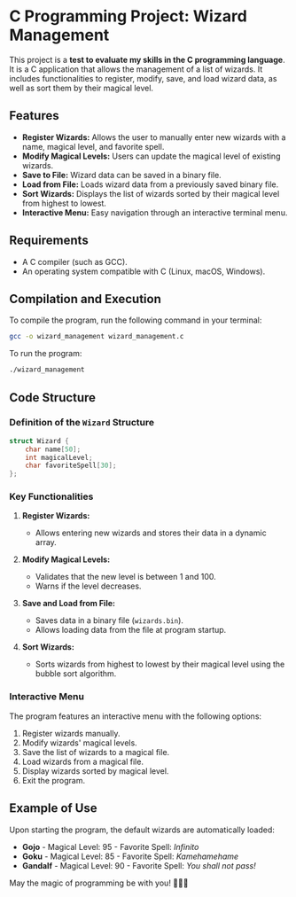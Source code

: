 # C Programming Project: Wizard Management

This project is a **test to evaluate my skills in the C programming language**. It is a C application that allows the management of a list of wizards. It includes functionalities to register, modify, save, and load wizard data, as well as sort them by their magical level.

## Features

- **Register Wizards:** Allows the user to manually enter new wizards with a name, magical level, and favorite spell.
- **Modify Magical Levels:** Users can update the magical level of existing wizards.
- **Save to File:** Wizard data can be saved in a binary file.
- **Load from File:** Loads wizard data from a previously saved binary file.
- **Sort Wizards:** Displays the list of wizards sorted by their magical level from highest to lowest.
- **Interactive Menu:** Easy navigation through an interactive terminal menu.

## Requirements

- A C compiler (such as GCC).
- An operating system compatible with C (Linux, macOS, Windows).

## Compilation and Execution

To compile the program, run the following command in your terminal:

```bash
gcc -o wizard_management wizard_management.c
```

To run the program:

```bash
./wizard_management
```

## Code Structure

### Definition of the `Wizard` Structure

```c
struct Wizard {
    char name[50];
    int magicalLevel;
    char favoriteSpell[30];
};
```

### Key Functionalities

1. **Register Wizards:**
    - Allows entering new wizards and stores their data in a dynamic array.

2. **Modify Magical Levels:**
    - Validates that the new level is between 1 and 100.
    - Warns if the level decreases.

3. **Save and Load from File:**
    - Saves data in a binary file (`wizards.bin`).
    - Allows loading data from the file at program startup.

4. **Sort Wizards:**
    - Sorts wizards from highest to lowest by their magical level using the bubble sort algorithm.

### Interactive Menu

The program features an interactive menu with the following options:

1. Register wizards manually.
2. Modify wizards' magical levels.
3. Save the list of wizards to a magical file.
4. Load wizards from a magical file.
5. Display wizards sorted by magical level.
6. Exit the program.

## Example of Use

Upon starting the program, the default wizards are automatically loaded:

- **Gojo** - Magical Level: 95 - Favorite Spell: *Infinito*
- **Goku** - Magical Level: 85 - Favorite Spell: *Kamehamehame*
- **Gandalf** - Magical Level: 90 - Favorite Spell: *You shall not pass!*



May the magic of programming be with you! 🧙‍♂️🚀

